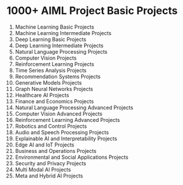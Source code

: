 # 1000+ AIML Project Basic Projects

1. Machine Learning Basic Projects
2. Machine Learning Intermediate Projects
3. Deep Learning Basic Projects
4. Deep Learning Intermediate Projects
5. Natural Language Processing Projects
6. Computer Vision Projects
7. Reinforcement Learning Projects
8. Time Series Analysis Projects
9. Recommendation Systems Projects
10. Generative Models Projects
11. Graph Neural Networks Projects
12. Healthcare AI Projects
13. Finance and Economics Projects
14. Natural Language Processing Advanced Projects
15. Computer Vision Advanced Projects
16. Reinforcement Learning Advanced Projects
17. Robotics and Control Projects
18. Audio and Speech Processing Projects
19. Explainable AI and Interpretability Projects
20. Edge AI and IoT Projects
21. Business and Operations Projects
22. Environmental and Social Applications Projects
23. Security and Privacy Projects
24. Multi Modal AI Projects
25. Meta and Hybrid AI Projects
